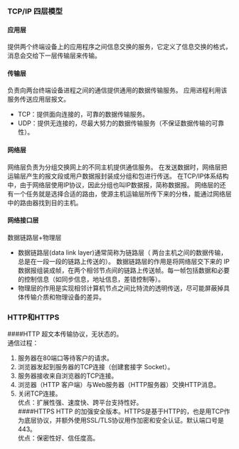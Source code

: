 ### TCP/IP 四层模型
#### 应用层
提供两个终端设备上的应用程序之间信息交换的服务，它定义了信息交换的格式，消息会交给下一层传输层来传输。  
#### 传输层
负责向两台终端设备进程之间的通信提供通用的数据传输服务。 应用进程利用该服务传送应用层报文。  
+ TCP：提供面向连接的，可靠的数据传输服务。
+ UDP：提供无连接的，尽最大努力的数据传输服务（不保证数据传输的可靠性）。
#### 网络层
网络层负责为分组交换网上的不同主机提供通信服务。 
在发送数据时，网络层把运输层产生的报文段或用户数据报封装成分组和包进行传送。
在TCP/IP体系结构中，由于网络层使用IP协议，因此分组也叫IP数据报，简称数据报。
网络层的还有一个任务就是选择合适的路由，使源主机运输层所传下来的分株，能通过网络层中的路由器找到目的主机。
#### 网络接口层
数据链路层+物理层  
+ 数据链路层(data link layer)通常简称为链路层（ 两台主机之间的数据传输，总是在一段一段的链路上传送的）。
数据链路层的作用是将网络层交下来的 IP 数据报组装成帧，在两个相邻节点间的链路上传送帧。每一帧包括数据和必要的控制信息（如同步信息，地址信息，差错控制等）。
+ 物理层的作用是实现相邻计算机节点之间比特流的透明传送，尽可能屏蔽掉具体传输介质和物理设备的差异。
### HTTP和HTTPS
####HTTP
超文本传输协议，无状态的。  
通信过程：
1. 服务器在80端口等待客户的请求。
2. 浏览器发起到服务器的TCP连接（创建套接字 Socket）。
3. 服务器接收来自浏览器的TCP连接。
4. 浏览器（HTTP 客户端）与Web服务器（HTTP服务器）交换HTTP消息。
5. 关闭TCP连接。  
优点：扩展性强、速度快、跨平台支持性好。  
####HTTPS
HTTP 的加强安全版本。HTTPS是基于HTTP的，也是用TCP作为底层协议，并额外使用SSL/TLS协议用作加密和安全认证。默认端口号是443。  
优点：保密性好、信任度高。  


